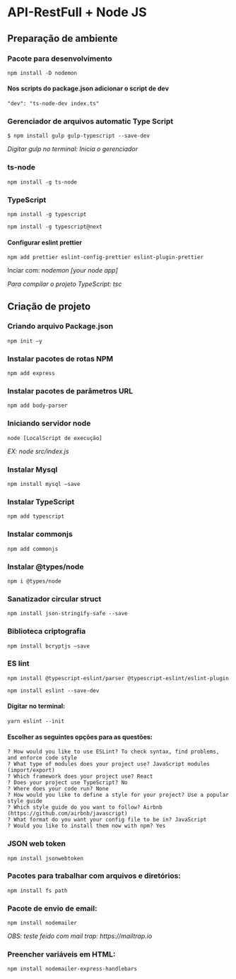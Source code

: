# API-RestFull + Node JS

## Preparação de ambiente

### Pacote para desenvolvimento
```
npm install -D nodemon
```
#### Nos scripts do package.json adicionar o script de dev
```
"dev": "ts-node-dev index.ts"
```

### Gerenciador de arquivos automatic Type Script

```
$ npm install gulp gulp-typescript --save-dev
```

_Digitar gulp no terminal: Inicia o gerenciador_

### ts-node

```
npm install -g ts-node
```

### TypeScript

```
npm install -g typescript
```

```
npm install -g typescript@next
```

#### Configurar eslint prettier

```
npm add prettier eslint-config-prettier eslint-plugin-prettier
```

Inciar com: _nodemon [your node app]_

_Para compilar o projeto TypeScript: tsc_

## Criação de projeto

### Criando arquivo Package.json

```
npm init –y
```

### Instalar pacotes de rotas NPM

```
npm add express
```

### Instalar pacotes de parâmetros URL

```
npm add body-parser
```

### Iniciando servidor node

```
node [LocalScript de execução]
```

_EX: node src/index.js_

### Instalar Mysql

```
npm install mysql –save
```

### Instalar TypeScript

```
npm add typescript
```

### Instalar commonjs

```
npm add commonjs
```

### Instalar @types/node

```
npm i @types/node
```

### Sanatizador circular struct

```
npm install json-stringify-safe --save

```

### Biblioteca criptografia

```
npm install bcryptjs –save
```

### ES lint

```
npm install @typescript-eslint/parser @typescript-eslint/eslint-plugin
```

```
npm install eslint --save-dev
```

#### Digitar no terminal:

```
yarn eslint --init
```

#### Escolher as seguintes opções para as questões:

```
? How would you like to use ESLint? To check syntax, find problems, and enforce code style
? What type of modules does your project use? JavaScript modules (import/export)
? Which framework does your project use? React
? Does your project use TypeScript? No
? Where does your code run? None
? How would you like to define a style for your project? Use a popular style guide
? Which style guide do you want to follow? Airbnb (https://github.com/airbnb/javascript)
? What format do you want your config file to be in? JavaScript
? Would you like to install them now with npm? Yes
```

### JSON web token

```
npm install jsonwebtoken
```

### Pacotes para trabalhar com arquivos e diretórios:

```
npm install fs path
```

### Pacote de envio de email:

```
npm install nodemailer
```

_OBS: teste feido com mail trap: https://mailtrap.io_

### Preencher variáveis em HTML:

```
npm install nodemailer-express-handlebars
```
